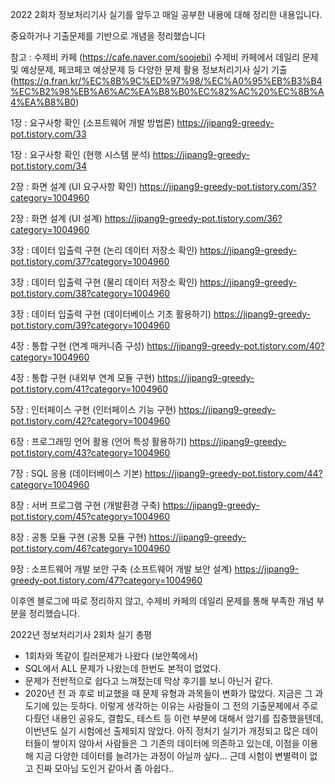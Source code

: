 2022 2회차 정보처리기사 실기를 앞두고 매일 공부한 내용에 대해 정리한 내용입니다.

중요하거나 기출문제를 기반으로 개념을 정리했습니다

참고 : 수제비 카페 (https://cafe.naver.com/soojebi)
       수제비 카페에서 데일리 문제 및 예상문제, 페코페코 예상문제 등 다양한 문제 활용
       정보처리기사 실기 기출 (https://q.fran.kr/%EC%8B%9C%ED%97%98/%EC%A0%95%EB%B3%B4%EC%B2%98%EB%A6%AC%EA%B8%B0%EC%82%AC%20%EC%8B%A4%EA%B8%B0)
       
 1장 : 요구사항 확인 (소프트웨어 개발 방법론) https://jipang9-greedy-pot.tistory.com/33
	
 1장 : 요구사항 확인 (현행 시스템 분석) https://jipang9-greedy-pot.tistory.com/34
 
 2장 : 화면 설계 (UI 요구사항 확인) https://jipang9-greedy-pot.tistory.com/35?category=1004960
 
 2장 : 화면 설계 (UI 설계) https://jipang9-greedy-pot.tistory.com/36?category=1004960
 
 3장 : 데이터 입출력 구현 (논리 데이터 저장소 확인) https://jipang9-greedy-pot.tistory.com/37?category=1004960
 
 3장 : 데이터 입출력 구현 (물리 데이터 저장소 확인) https://jipang9-greedy-pot.tistory.com/38?category=1004960
 
 3장 : 데이터 입출력 구현 (데이터베이스 기초 활용하기) https://jipang9-greedy-pot.tistory.com/39?category=1004960
 
 4장 : 통합 구현 (연계 매커니즘 구성) https://jipang9-greedy-pot.tistory.com/40?category=1004960
 
 4장 : 통합 구현 (내외부 연계 모듈 구현) https://jipang9-greedy-pot.tistory.com/41?category=1004960
 
 5장 : 인터페이스 구현 (인터페이스 기능 구현) https://jipang9-greedy-pot.tistory.com/42?category=1004960
 
 6장 : 프로그래밍 언어 활용 (언어 특성 활용하기) https://jipang9-greedy-pot.tistory.com/43?category=1004960
 
 7장 : SQL 응용 (데이터베이스 기본) https://jipang9-greedy-pot.tistory.com/44?category=1004960
 
 8장 : 서버 프로그램 구현 (개발환경 구축) https://jipang9-greedy-pot.tistory.com/45?category=1004960
 
 8장 : 공통 모듈 구현 (공통 모듈 구현) https://jipang9-greedy-pot.tistory.com/46?category=1004960
 
 9장 : 소프트웨어 개발 보안 구축 (소프트웨어 개발 보안 설계) https://jipang9-greedy-pot.tistory.com/47?category=1004960
 
 이후엔 블로그에 따로 정리하지 않고, 수제비 카페의 데일리 문제를 통해 부족한 개념 부분을 정리했습니다.
 
 2022년 정보처리기사 2회차 실기 총평
 
 - 1회차와 똑같이 킬러문제가 나왔다 (보안쪽에서)
 - SQL에서 ALL 문제가 나왔는데 한번도 본적이 없었다.
 - 문제가 전반적으로 쉽다고 느껴젔는데 막상 후기를 보니 아닌거 같다.
 - 2020년 전 과 후로 비교했을 때 문제 유형과 과목들이 변화가 많았다. 지금은 그 과도기에 있는 듯하다.
   이렇게 생각하는 이유는 사람들이 그 전의 기출문제에서 주로 다뤘던 내용인 공유도, 결합도, 테스트 등 이런 부분에 대해서 암기를 집중했을텐데, 이번년도 실기 시험에선 출제되지 않았다.
   아직 정처기 실기가 개정되고 많은 데이터들이 쌓이지 않아서 사람들은 그 기존의 데이터에 의존하고 있는데, 이점을 이용해 지금 다양한 데이터를 늘려가는 과정이 아닐까 싶다...
   근데 시험이 변별력이 없고 진짜 모아님 도인거 같아서 좀 아쉽다..
 
 
